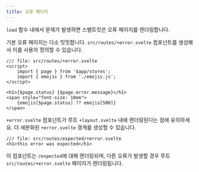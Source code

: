 ```yaml
---
title: 오류 페이지
---
```


`load` 함수 내에서 문제가 발생하면 스벨트킷은 오류 페이지를 렌더링합니다.

기본 오류 페이지는 다소 밋밋합니다. `src/routes/+error.svelte` 컴포넌트를 생성해서 이를 사용자 정의할 수 있습니다.

```svelte
/// file: src/routes/+error.svelte
<script>
	import { page } from '$app/stores';
	import { emojis } from './emojis.js';
</script>

<h1>{$page.status} {$page.error.message}</h1>
<span style="font-size: 10em">
	{emojis[$page.status] ?? emojis[500]}
</span>
```

`+error.svelte` 컴포넌트가 루트 `+layout.svelte` 내에 렌더링된다는 점에 유의하세요. 더 세분화된 `+error.svelte` 경계를 생성할 수 있습니다.

```svelte
/// file: src/routes/expected/+error.svelte
<h1>this error was expected</h1>
```

이 컴포넌트는 `/expected`에 대해 렌더링되며, 다른 오류가 발생할 경우 루트 `src/routes/+error.svelte` 페이지가 렌더링됩니다.
